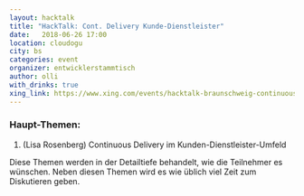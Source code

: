 ```yaml
---
layout: hacktalk
title: "HackTalk: Cont. Delivery Kunde-Dienstleister"
date:   2018-06-26 17:00
location: cloudogu
city: bs
categories: event
organizer: entwicklerstammtisch
author: olli
with_drinks: true
xing_link: https://www.xing.com/events/hacktalk-braunschweig-continuous-delivery-kunde-dienstl-1958781
---
```


### Haupt-Themen:

1. (Lisa Rosenberg) Continuous Delivery im Kunden-Dienstleister-Umfeld

Diese Themen werden in der Detailtiefe behandelt, wie die Teilnehmer es wünschen. Neben diesen Themen wird es wie üblich viel Zeit zum Diskutieren geben.